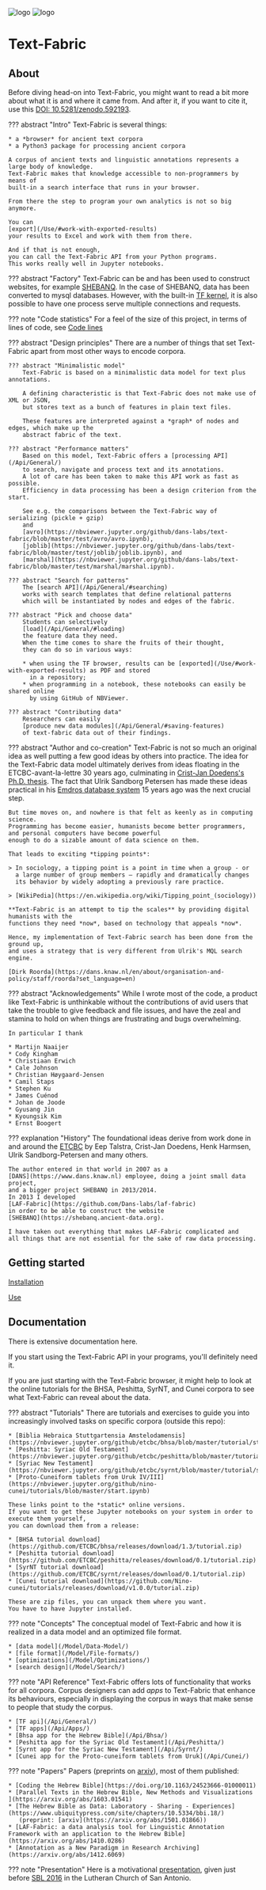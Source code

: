 ![logo](images/tficon-small.png)
![logo](images/tf.png)

# Text-Fabric

## About

Before diving head-on into Text-Fabric, you might want to read a bit more about
what it is and where it came from. And after it, if you want to cite it, use this
[DOI: 10.5281/zenodo.592193](https://doi.org/10.5281/zenodo.592193).

??? abstract "Intro"
    Text-Fabric is several things:

    * a *browser* for ancient text corpora
    * a Python3 package for processing ancient corpora

    A corpus of ancient texts and linguistic annotations represents a large body of knowledge.
    Text-Fabric makes that knowledge accessible to non-programmers by means of 
    built-in a search interface that runs in your browser.

    From there the step to program your own analytics is not so big anymore.

    You can
    [export](/Use/#work-with-exported-results)
    your results to Excel and work with them from there.

    And if that is not enough,
    you can call the Text-Fabric API from your Python programs.
    This works really well in Jupyter notebooks.

??? abstract "Factory"
    Text-Fabric can be and has been used to construct websites,
    for example [SHEBANQ](https://shebanq.ancient-data.org).
    In the case of SHEBANQ, data has been converted to mysql databases.
    However, with the built-in [TF kernel](/Server/Kernel), it is also possible to
    have one process serve multiple connections and requests.

??? note "Code statistics"
    For a feel of the size of this project, in terms of lines of code,
    see [Code lines](/Code/Stats)

??? abstract "Design principles"
    There are a number of things that set Text-Fabric apart from most other ways to encode 
    corpora.

    ??? abstract "Minimalistic model"
        Text-Fabric is based on a minimalistic data model for text plus annotations.

        A defining characteristic is that Text-Fabric does not make use of XML or JSON,
        but stores text as a bunch of features in plain text files.

        These features are interpreted against a *graph* of nodes and edges, which make up the
        abstract fabric of the text.

    ??? abstract "Performance matters"
        Based on this model, Text-Fabric offers a [processing API](/Api/General/)
        to search, navigate and process text and its annotations.
        A lot of care has been taken to make this API work as fast as possible.
        Efficiency in data processing has been a design criterion from the start.

        See e.g. the comparisons between the Text-Fabric way of serializing (pickle + gzip)
        and
        [avro](https://nbviewer.jupyter.org/github/dans-labs/text-fabric/blob/master/test/avro/avro.ipynb),
        [joblib](https://nbviewer.jupyter.org/github/dans-labs/text-fabric/blob/master/test/joblib/joblib.ipynb), and
        [marshal](https://nbviewer.jupyter.org/github/dans-labs/text-fabric/blob/master/test/marshal/marshal.ipynb).

    ??? abstract "Search for patterns"
        The [search API](/Api/General/#searching)
        works with search templates that define relational patterns
        which will be instantiated by nodes and edges of the fabric.

    ??? abstract "Pick and choose data"
        Students can selectively
        [load](/Api/General/#loading)
        the feature data they need.
        When the time comes to share the fruits of their thought,
        they can do so in various ways:

        * when using the TF browser, results can be [exported](/Use/#work-with-exported-results) as PDF and stored
          in a repository;
        * when programming in a notebook, these notebooks can easily be shared online
          by using GitHub of NBViewer.

    ??? abstract "Contributing data"
        Researchers can easily
        [produce new data modules](/Api/General/#saving-features)
        of text-fabric data out of their findings.

??? abstract "Author and co-creation"
    Text-Fabric is not so much an original idea as well putting a few good ideas by others
    into practice.
    The idea for the Text-Fabric data model ultimately derives from ideas floating
    in the ETCBC-avant-la-lettre 30 years ago, culminating in 
    [Crist-Jan Doedens's Ph.D. thesis](https://books.google.nl/books/about/Text_Databases.html?id=9ggOBRz1dO4C&redir_esc=y).
    The fact that Ulrik Sandborg Petersen has made these ideas practical in his
    [Emdros database system](https://emdros.org) 15 years ago was the next crucial step.

    But time moves on, and nowhere is that felt as keenly as in computing science.
    Programming has become easier, humanists become better programmers, and personal computers have become powerful
    enough to do a sizable amount of data science on them.

    That leads to exciting *tipping points*:

    > In sociology, a tipping point is a point in time when a group - or
      a large number of group members — rapidly and dramatically changes
      its behavior by widely adopting a previously rare practice.

    > [WikiPedia](https://en.wikipedia.org/wiki/Tipping_point_(sociology))

    **Text-Fabric is an attempt to tip the scales** by providing digital humanists with the
    functions they need *now*, based on technology that appeals *now*.

    Hence, my implementation of Text-Fabric search has been done from the ground up,
    and uses a strategy that is very different from Ulrik's MQL search engine.

    [Dirk Roorda](https://dans.knaw.nl/en/about/organisation-and-policy/staff/roorda?set_language=en)


??? abstract "Acknowledgements"
    While I wrote most of the code, a product like Text-Fabric is unthinkable without
    the contributions of avid users that take the trouble to give feedback and file issues,
    and have the zeal and stamina to hold on when things are frustrating and bugs overwhelming.

    In particular I thank

    * Martijn Naaijer
    * Cody Kingham
    * Christiaan Erwich
    * Cale Johnson
    * Christian Høygaard-Jensen
    * Camil Staps
    * Stephen Ku
    * James Cuénod
    * Johan de Joode
    * Gyusang Jin
    * Kyoungsik Kim
    * Ernst Boogert

??? explanation "History"
    The foundational ideas derive from work done in and around the
    [ETCBC](http://etcbc.nl)
    by Eep Talstra, Crist-Jan Doedens, Henk Harmsen, Ulrik Sandborg-Petersen
    and many others.

    The author entered in that world in 2007 as a 
    [DANS](https://www.dans.knaw.nl) employee, doing a joint small data project,
    and a bigger project SHEBANQ in 2013/2014.
    In 2013 I developed
    [LAF-Fabric](https://github.com/Dans-labs/laf-fabric)
    in order to be able to construct the website
    [SHEBANQ](https://shebanq.ancient-data.org).

    I have taken out everything that makes LAF-Fabric complicated and
    all things that are not essential for the sake of raw data processing.

## Getting started

[Installation](Install)

[Use](Use)

## Documentation

There is extensive documentation here.

If you start using the Text-Fabric API in your programs, you'll definitely need it.

If you are just starting with the Text-Fabric browser, it might help to
look at the online tutorials for the BHSA, Peshitta, SyrNT, and Cunei corpora to see what
Text-Fabric can reveal about the data.

??? abstract "Tutorials"
    There are tutorials and exercises to guide you into increasingly involved tasks
    on specific corpora (outside this repo):

    * [Biblia Hebraica Stuttgartensia Amstelodamensis](https://nbviewer.jupyter.org/github/etcbc/bhsa/blob/master/tutorial/start.ipynb)
    * [Peshitta: Syriac Old Testament](https://nbviewer.jupyter.org/github/etcbc/peshitta/blob/master/tutorial/start.ipynb)
    * [Syriac New Testament](https://nbviewer.jupyter.org/github/etcbc/syrnt/blob/master/tutorial/start.ipynb)
    * [Proto-Cuneiform tablets from Uruk IV/III](https://nbviewer.jupyter.org/github/nino-cunei/tutorials/blob/master/start.ipynb)

    These links point to the *static* online versions.
    If you want to get these Jupyter notebooks on your system in order to execute them yourself, 
    you can download them from a release:

    * [BHSA tutorial download](https://github.com/ETCBC/bhsa/releases/download/1.3/tutorial.zip)
    * [Peshitta tutorial download](https://github.com/ETCBC/peshitta/releases/download/0.1/tutorial.zip)
    * [SyrNT tutorial download](https://github.com/ETCBC/syrnt/releases/download/0.1/tutorial.zip)
    * [Cunei tutorial download](https://github.com/Nino-cunei/tutorials/releases/download/v1.0.0/tutorial.zip)

    These are zip files, you can unpack them where you want.
    You have to have Jupyter installed.

??? note "Concepts"
    The conceptual model of Text-Fabric and how it is realized in a data model and an optimized file format.

    * [data model](/Model/Data-Model/)
    * [file format](/Model/File-formats/)
    * [optimizations](/Model/Optimizations/)
    * [search design](/Model/Search/)

??? note "API Reference"
    Text-Fabric offers lots of functionality that works for all corpora.
    Corpus designers can add *apps* to Text-Fabric that enhance its behaviours,
    especially in displaying the corpus in ways that make sense to people that study the corpus.

    * [TF api](/Api/General/)
    * [TF apps](/Api/Apps/)
    * [Bhsa app for the Hebrew Bible](/Api/Bhsa/)
    * [Peshitta app for the Syriac Old Testament](/Api/Peshitta/)
    * [Syrnt app for the Syriac New Testament](/Api/Syrnt/)
    * [Cunei app for the Proto-cuneiform tablets from Uruk](/Api/Cunei/)
   
??? note "Papers"
    Papers (preprints on [arxiv](https://arxiv.org)), most of them published:

    * [Coding the Hebrew Bible](https://doi.org/10.1163/24523666-01000011)
    * [Parallel Texts in the Hebrew Bible, New Methods and Visualizations ](https://arxiv.org/abs/1603.01541)
    * [The Hebrew Bible as Data: Laboratory - Sharing - Experiences](https://www.ubiquitypress.com/site/chapters/10.5334/bbi.18/)
       (preprint: [arxiv](https://arxiv.org/abs/1501.01866))
    * [LAF-Fabric: a data analysis tool for Linguistic Annotation Framework with an application to the Hebrew Bible](https://arxiv.org/abs/1410.0286)
    * [Annotation as a New Paradigm in Research Archiving](https://arxiv.org/abs/1412.6069)

??? note "Presentation"
    Here is a motivational
    [presentation](http://www.slideshare.net/dirkroorda/text-fabric),
    given just before
    [SBL 2016](https://global-learning.org/mod/forum/discuss.php?d=22)
    in the Lutheran Church of San Antonio.
